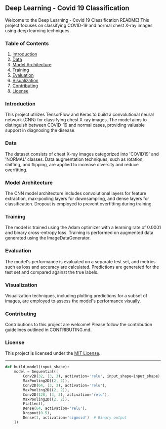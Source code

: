 ## Deep Learning - Covid 19 Classification

Welcome to the Deep Learning - Covid 19 Classification README! This project focuses on classifying COVID-19 and normal chest X-ray images using deep learning techniques.

### Table of Contents
1. [Introduction](#introduction)
2. [Data](#data)
3. [Model Architecture](#model-architecture)
4. [Training](#training)
5. [Evaluation](#evaluation)
6. [Visualization](#visualization)
7. [Contributing](#contributing)
8. [License](#license)

### Introduction
This project utilizes TensorFlow and Keras to build a convolutional neural network (CNN) for classifying chest X-ray images. The model aims to distinguish between COVID-19 and normal cases, providing valuable support in diagnosing the disease.

### Data
The dataset consists of chest X-ray images categorized into 'COVID19' and 'NORMAL' classes. Data augmentation techniques, such as rotation, shifting, and flipping, are applied to increase diversity and reduce overfitting.

### Model Architecture
The CNN model architecture includes convolutional layers for feature extraction, max-pooling layers for downsampling, and dense layers for classification. Dropout is employed to prevent overfitting during training.

### Training
The model is trained using the Adam optimizer with a learning rate of 0.0001 and binary cross-entropy loss. Training is performed on augmented data generated using the ImageDataGenerator.

### Evaluation
The model's performance is evaluated on a separate test set, and metrics such as loss and accuracy are calculated. Predictions are generated for the test set and compared against the true labels.

### Visualization
Visualization techniques, including plotting predictions for a subset of images, are employed to assess the model's performance visually.

### Contributing
Contributions to this project are welcome! Please follow the contribution guidelines outlined in CONTRIBUTING.md.

### License
This project is licensed under the [MIT License](LICENSE).

---

```python
def build_model(input_shape):
    model = Sequential([
        Conv2D(32, (3, 3), activation='relu', input_shape=input_shape),
        MaxPooling2D((2, 2)),
        Conv2D(64, (3, 3), activation='relu'),
        MaxPooling2D((2, 2)),
        Conv2D(128, (3, 3), activation='relu'),
        MaxPooling2D((2, 2)),
        Flatten(),
        Dense(64, activation='relu'),
        Dropout(0.5),
        Dense(1, activation='sigmoid')  # Binary output
    ])
